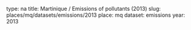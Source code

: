 type: na
title: Martinique / Emissions of pollutants (2013)
slug: places/mq/datasets/emissions/2013
place: mq
dataset: emissions
year: 2013
